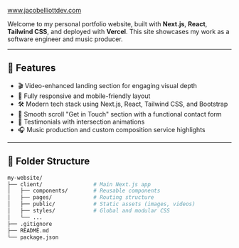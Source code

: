 www.jacobelliottdev.com

Welcome to my personal portfolio website, built with **Next.js**, **React**, **Tailwind CSS**, and deployed with **Vercel**. This site showcases my work as a software engineer and music producer.

---

## 🚀 Features

- 🎬 Video-enhanced landing section for engaging visual depth
- 📱 Fully responsive and mobile-friendly layout
- 🛠️ Modern tech stack using Next.js, React, Tailwind CSS, and Bootstrap
- 💌 Smooth scroll "Get in Touch" section with a functional contact form
- 🧠 Testimonials with intersection animations
- 🎧 Music production and custom composition service highlights

---

## 📁 Folder Structure

```bash
my-website/
├── client/                # Main Next.js app
│   ├── components/        # Reusable components
│   ├── pages/             # Routing structure
│   ├── public/            # Static assets (images, videos)
│   ├── styles/            # Global and modular CSS
│   └── ...
├── .gitignore
├── README.md
└── package.json
